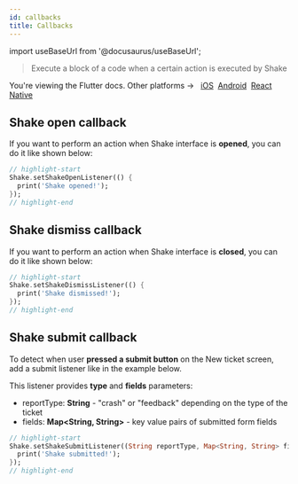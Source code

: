 ```yaml
---
id: callbacks
title: Callbacks
---
```

import useBaseUrl from '@docusaurus/useBaseUrl';

> Execute a block of a code when a certain action is executed by Shake

<p class="p2 mt-40">You're viewing the Flutter docs. Other platforms → &nbsp;
<a href="/docs/ios/configuration-and-data/callbacks/">iOS</a>&nbsp;
<a href="/docs/android/configuration-and-data/callbacks/">Android</a>&nbsp;
<a href="/docs/react/configuration-and-data/callbacks/">React Native</a>&nbsp; 
</p>

## Shake open callback

If you want to perform an action when Shake interface is **opened**, you can do it like shown below:

```dart title="main.dart"
// highlight-start
Shake.setShakeOpenListener(() {
  print('Shake opened!');
});
// highlight-end
```

## Shake dismiss callback

If you want to perform an action when Shake interface is **closed**, you can do it like shown below:

```dart title="main.dart"
// highlight-start
Shake.setShakeDismissListener(() {
  print('Shake dismissed!');
});
// highlight-end
```

## Shake submit callback

To detect when user **pressed a submit button** on the New ticket screen, add a submit listener like in the example below.

This listener provides **type** and **fields** parameters:
- reportType: **String** - "crash" or "feedback" depending on the type of the ticket
- fields: **Map<String, String>** - key value pairs of submitted form fields

```dart title="main.dart"
// highlight-start
Shake.setShakeSubmitListener((String reportType, Map<String, String> fields) {
  print('Shake submitted!');
});
// highlight-end
```
